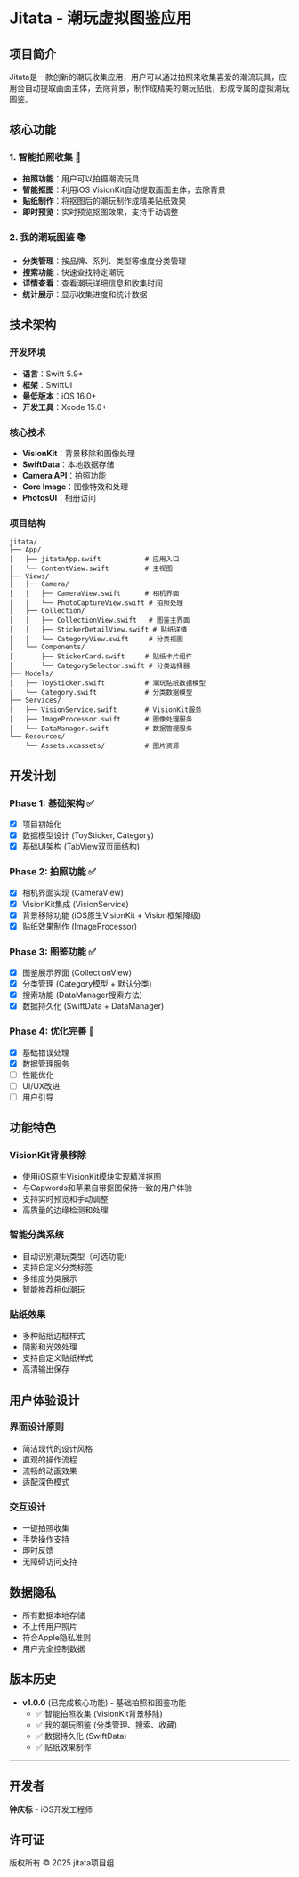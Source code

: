 # Jitata - 潮玩虚拟图鉴应用

## 项目简介
Jitata是一款创新的潮玩收集应用，用户可以通过拍照来收集喜爱的潮流玩具，应用会自动提取画面主体，去除背景，制作成精美的潮玩贴纸，形成专属的虚拟潮玩图鉴。

## 核心功能

### 1. 智能拍照收集 📸
- **拍照功能**：用户可以拍摄潮流玩具
- **智能抠图**：利用iOS VisionKit自动提取画面主体，去除背景
- **贴纸制作**：将抠图后的潮玩制作成精美贴纸效果
- **即时预览**：实时预览抠图效果，支持手动调整

### 2. 我的潮玩图鉴 📚
- **分类管理**：按品牌、系列、类型等维度分类管理
- **搜索功能**：快速查找特定潮玩
- **详情查看**：查看潮玩详细信息和收集时间
- **统计展示**：显示收集进度和统计数据

## 技术架构

### 开发环境
- **语言**：Swift 5.9+
- **框架**：SwiftUI
- **最低版本**：iOS 16.0+
- **开发工具**：Xcode 15.0+

### 核心技术
- **VisionKit**：背景移除和图像处理
- **SwiftData**：本地数据存储
- **Camera API**：拍照功能
- **Core Image**：图像特效和处理
- **PhotosUI**：相册访问

### 项目结构
```
jitata/
├── App/
│   ├── jitataApp.swift           # 应用入口
│   └── ContentView.swift         # 主视图
├── Views/
│   ├── Camera/
│   │   ├── CameraView.swift      # 相机界面
│   │   └── PhotoCaptureView.swift # 拍照处理
│   ├── Collection/
│   │   ├── CollectionView.swift   # 图鉴主界面
│   │   ├── StickerDetailView.swift # 贴纸详情
│   │   └── CategoryView.swift     # 分类视图
│   └── Components/
│       ├── StickerCard.swift     # 贴纸卡片组件
│       └── CategorySelector.swift # 分类选择器
├── Models/
│   ├── ToySticker.swift          # 潮玩贴纸数据模型
│   └── Category.swift            # 分类数据模型
├── Services/
│   ├── VisionService.swift       # VisionKit服务
│   ├── ImageProcessor.swift      # 图像处理服务
│   └── DataManager.swift         # 数据管理服务
└── Resources/
    └── Assets.xcassets/          # 图片资源
```

## 开发计划

### Phase 1: 基础架构 ✅
- [x] 项目初始化
- [x] 数据模型设计 (ToySticker, Category)
- [x] 基础UI架构 (TabView双页面结构)

### Phase 2: 拍照功能 ✅
- [x] 相机界面实现 (CameraView)
- [x] VisionKit集成 (VisionService)
- [x] 背景移除功能 (iOS原生VisionKit + Vision框架降级)
- [x] 贴纸效果制作 (ImageProcessor)

### Phase 3: 图鉴功能 ✅
- [x] 图鉴展示界面 (CollectionView)
- [x] 分类管理 (Category模型 + 默认分类)
- [x] 搜索功能 (DataManager搜索方法)
- [x] 数据持久化 (SwiftData + DataManager)

### Phase 4: 优化完善 🔄
- [x] 基础错误处理
- [x] 数据管理服务
- [ ] 性能优化
- [ ] UI/UX改进
- [ ] 用户引导

## 功能特色

### VisionKit背景移除
- 使用iOS原生VisionKit模块实现精准抠图
- 与Capwords和苹果自带抠图保持一致的用户体验
- 支持实时预览和手动调整
- 高质量的边缘检测和处理

### 智能分类系统
- 自动识别潮玩类型（可选功能）
- 支持自定义分类标签
- 多维度分类展示
- 智能推荐相似潮玩

### 贴纸效果
- 多种贴纸边框样式
- 阴影和光效处理
- 支持自定义贴纸样式
- 高清输出保存

## 用户体验设计

### 界面设计原则
- 简洁现代的设计风格
- 直观的操作流程
- 流畅的动画效果
- 适配深色模式

### 交互设计
- 一键拍照收集
- 手势操作支持
- 即时反馈
- 无障碍访问支持

## 数据隐私
- 所有数据本地存储
- 不上传用户照片
- 符合Apple隐私准则
- 用户完全控制数据

## 版本历史
- **v1.0.0** (已完成核心功能) - 基础拍照和图鉴功能
  - ✅ 智能拍照收集 (VisionKit背景移除)
  - ✅ 我的潮玩图鉴 (分类管理、搜索、收藏)
  - ✅ 数据持久化 (SwiftData)
  - ✅ 贴纸效果制作

---

## 开发者
**钟庆标** - iOS开发工程师

## 许可证
版权所有 © 2025 jitata项目组 